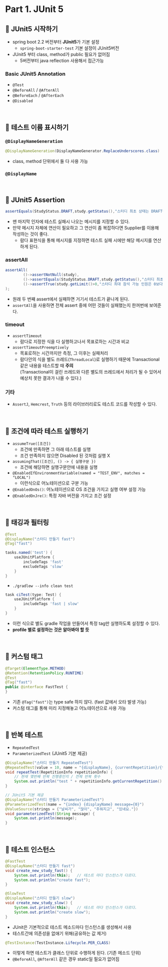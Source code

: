 # Part 1. JUnit 5

## :pushpin: JUnit5 시작하기

- spring boot 2.2 버전부터 **JUnit5**가 기본 설정
    - `spring-boot-starter-test` 기본 설정이 JUnit5버전
- JUnit5 부터 class, method가 public 필요가 없어짐
    - 5버전부터 java reflection 사용해서 접근가능

### Basic JUnit5 Annotation

- `@Test`
- `@BeforeAll` / `@AfterAll`
- `@BeforeEach` / `@AfterEach`
- `@Disabled`

<br>

## :pushpin: 테스트 이름 표시하기

### `@DisplayNameGeneration`

```java
@DisplayNameGeneration(DisplayNameGenerator.ReplaceUnderscores.class)
```

- class, method 단위에서 둘 다 사용 가능

### `@DisplayName`

<br>

## :pushpin: JUnit5 Assertion

```java
assertEquals(StudyStatus.DRAFT,study.getStatus(),"스터디 최초 상태는 DRAFT여야 합니다.");
```

- 맨 마지막 인자에 테스트 실패시 나오는 메시지를 지정할 수 있다.
- 만약 메시지 자체에 연산이 필요하고 그 연산이 좀 복잡하다면 Supplier를 이용해 작성하는 것이 좋다.
    - 람다 표현식을 통해 메시지를 지정하면 테스트 실패 시에만 해당 메시지를 연산하게 된다.

### assertAll
```java
assertAll(
        ()->assertNotNull(study),
        ()->assertEquals(StudyStatus.DRAFT,study.getStatus(),"스터디 최초 상태는 DRAFT여야 합니다."),
        ()->assertTrue(study.getLimit()>0,"스터디 최대 참석 가능 인원은 0보다 커야 합니다.")
);
```
- 원래 두 번째 assert에서 실패하면 거기서 테스트가 끝나게 된다.
- `assertAll`을 사용하면 전체 assert 중에 어떤 것들이 실패했는지 한꺼번에 보여준다.

### timeout
- `assertTimeout`
  - 람다로 지정한 식을 다 실행하고나서 목표로하는 시간과 비교
- `assertTimeoutPreemptively`
  - 목표로하는 시간까지만 측정, 그 이후는 실패처리
  - 람다안의 식을 별도 쓰레드(`ThreadLocal`)로 실행하기 때문에 Transactional 같은 내용을 테스트할 때 **주의**  
    (Transactional이 걸린 쓰레드와 다른 별도의 쓰레드에서 처리가 될 수 있어서 예상치 못한 결과가 나올 수 있다.)

### 기타
- `AssertJ`, `Hemcrest`, `Truth` 등의 라이브러리로도 테스트 코드를 작성할 수 있다.

<br>

## :pushpin: 조건에 따라 테스트 실행하기
- `assumeTrue([조건])`
  - 조건에 만족하면 그 아래 테스트를 실행
  - 조건 만족하지 않으면 Disabled 된 것처럼 실행 X
- `assumingThat([조건], () -> { 실행구문 })`
  - 조건에 해당하면 실행구문안에 내용을 실행
- `@EnabledIfEnvironmentVariable(named = "TEST_ENV", matches = "LOCAL")`
  - 이런식으로 어노테이션으로 구분 가능
- `@EnabledOnOs()`: 어노테이션으로 OS 조건을 가지고 실행 여부 설정 가능
- `@EnabledOnJre()`: 특정 자바 버전을 가지고 조건 설정

<br>

## :pushpin: 태깅과 필터링
```java
@Test
@DisplayName("스터디 만들기 fast")
@Tag("fast")
```

```groovy
tasks.named('test') {
    useJUnitPlatform {
        includeTags 'fast'
        excludeTags 'slow'
    }
}
```
- `./gradlew --info clean test`

```groovy
task ciTest(type: Test) {
    useJUnitPlatform {
        includeTags 'fast | slow'
    }
}
```
- 이런 식으로 별도 gradle 작업을 만들어서 특정 tag만 실행하도록 설정할 수 있다.
- **profile 별로 설정하는 것은 알아봐야 할 듯**

<br>

## :pushpin: 커스텀 태그
```java
@Target(ElementType.METHOD)
@Retention(RetentionPolicy.RUNTIME)
@Test
@Tag("fast")
public @interface FastTest {
}
```
- 기존 `@Tag("fast")`는 type safe 하지 않다. (fast 값에서 오타 발생 가능)
- 커스텀 태그를 통해 미리 지정해놓고 어노테이션으로 사용 가능

<br>

## :pushpin: 반복 테스트
- `RepeatedTest`
- `ParameterizedTest` (JUnit5 기본 제공)

```java
@DisplayName("스터디 만들기 RepeatedTest")
@RepeatedTest(value = 10, name = "{displayName}, {currentRepetition}/{totalRepetitions}")
void repeatTest(RepetitionInfo repetitionInfo) {
    // 현재 몇번째 반복 진행중인지 / 전체 반복 횟수
    System.out.println("test " + repetitionInfo.getCurrentRepetition() + "/" + repetitionInfo.getTotalRepetitions());
}

// JUnit5 기본 제공
@DisplayName("스터디 만들기 ParameterizedTest")
@ParameterizedTest(name = "{index} {displayName} message={0}")
@ValueSource(strings = {"날씨가", "많이", "추워지고", "있네요."})
void parameterizedTest(String message) {
    System.out.println(message);
}
```

<br>

## :pushpin: 테스트 인스턴스
```java
@FastTest
@DisplayName("스터디 만들기 fast")
void create_new_study_fast() {
    System.out.println(this);   // 테스트 마다 인스턴스가 다르다.
    System.out.println("create fast");
}

@SlowTest
@DisplayName("스터디 만들기 slow")
void create_new_study_slow() {
    System.out.println(this);   // 테스트 마다 인스턴스가 다르다.
    System.out.println("create slow");
}
```
- JUnit은 기본적으로 테스트 메소드마다 인스턴스를 생성해서 사용
- 테스트간에 의존성을 없애기 위해(공유하는 값 제거)

```java
@TestInstance(TestInstance.Lifecycle.PER_CLASS)
```
- 이렇게 하면 테스트가 클래스 단위로 수행하게 된다. (기존 메소드 단위)
- `@BeforeAll`, `@AfterAll` 같은 경우 static일 필요가 없어짐
